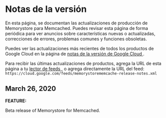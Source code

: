 #  Notas de la versión

En esta página, se documentan las actualizaciones de producción de Memorystore
para Memcached. Puedes revisar esta página de forma periódica para ver
anuncios sobre características nuevas o actualizadas, correcciones de errores,
problemas comunes y funciones obsoletas.

Puedes ver las actualizaciones más recientes de todos los productos de Google
Cloud en la página de [ notas de la versión de Google Cloud
](https://cloud.google.com/release-notes?hl=es-419) .

Para recibir las últimas actualizaciones de productos, agrega la URL de esta
página a tu [ lector de feeds
](https://wikipedia.org/wiki/Comparison_of_feed_aggregators) , o agrega
directamente la URL del feed: `
https://cloud.google.com/feeds/memorystorememcache-release-notes.xml `

##  March 26, 2020

**FEATURE:**

Beta release of Memorystore for Memcached.

